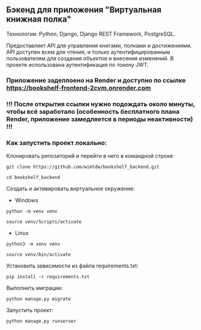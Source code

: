 ## Бэкенд для приложения "Виртуальная книжная полка"
Технологии: Python, Django, Django REST Framework, PostgreSQL.

Предоставляет API для управления книгами, полками и достижениями. 
API доступен всем для чтения, и только аутентифицированным пользователям для создания объектов и внесения изменений. 
В проекте использована аутентификация по токену JWT.

### Приложение задеплоено на Render и доступно по ссылке https://bookshelf-frontend-2cvm.onrender.com

### !!! После открытия ссылки нужно подождать около минуты, чтобы всё заработало (особенность бесплатного плана Render, приложение замедляется в периоды неактивности) !!!

### Как запустить проект локально:

Клонировать репозиторий и перейти в него в командной строке:

```
git clone https://github.com/wimtdw/bookshelf_backend.git
```

```
cd bookshelf_backend
```

Cоздать и активировать виртуальное окружение:

* Windows
```
python -m venv venv

source venv/Scripts/activate
```
* Linux 
```
python3 -m venv venv

source venv/bin/activate 
`````` 

Установить зависимости из файла requirements.txt:

```
pip install -r requirements.txt
```

Выполнить миграции:

```
python manage.py migrate
```

Запустить проект:

```
python manage.py runserver
```
